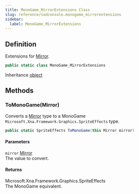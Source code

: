 ```yaml
---
title: MonoGame_MirrorExtensions Class
slug: reference/sadconsole.monogame_mirrorextensions
sidebar:
  label: MonoGame_MirrorExtensions
---
```

## Definition

Extensions for [Mirror](../sadconsole.mirror/).

```csharp title="C#"
public static class MonoGame_MirrorExtensions
```

Inheritance [object](https://learn.microsoft.com/dotnet/api/system.object/)

## Methods

### ToMonoGame(Mirror)

Converts a [Mirror](../sadconsole.mirror/) type to a MonoGame `Microsoft.Xna.Framework.Graphics.SpriteEffects` type.

```csharp title="C#"
public static SpriteEffects ToMonoGame(this Mirror mirror)
```

#### Parameters

`mirror` [Mirror](../sadconsole.mirror/)  
The value to convert.

#### Returns

Microsoft.Xna.Framework.Graphics.SpriteEffects  
The MonoGame equivalent.